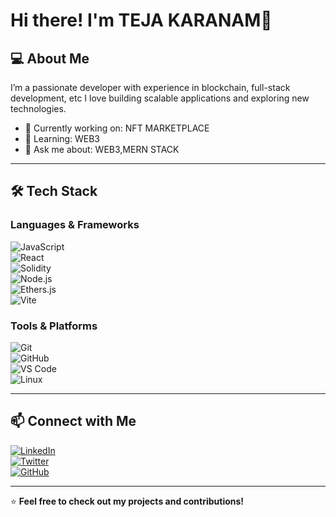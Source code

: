 # Hi there! I'm TEJA KARANAM👋

## 💻 About Me  
I’m a passionate developer with experience in blockchain, full-stack development, etc I love building scalable applications and exploring new technologies.  

- 🔭 Currently working on: NFT MARKETPLACE
- 🌱 Learning: WEB3 
- 💬 Ask me about: WEB3,MERN STACK
  
---

## 🛠 Tech Stack  

### **Languages & Frameworks**  
![JavaScript](https://img.shields.io/badge/JavaScript-F7DF1E?style=flat&logo=javascript&logoColor=black)  
![React](https://img.shields.io/badge/React-61DAFB?style=flat&logo=react&logoColor=black)  
![Solidity](https://img.shields.io/badge/Solidity-363636?style=flat&logo=solidity&logoColor=white)  
![Node.js](https://img.shields.io/badge/Node.js-339933?style=flat&logo=node.js&logoColor=white)  
![Ethers.js](https://img.shields.io/badge/Ethers.js-1E1E1E?style=flat&logo=ethereum&logoColor=white)  
![Vite](https://img.shields.io/badge/Vite-646CFF?style=flat&logo=vite&logoColor=white)  

### **Tools & Platforms**  
![Git](https://img.shields.io/badge/Git-F05032?style=flat&logo=git&logoColor=white)  
![GitHub](https://img.shields.io/badge/GitHub-181717?style=flat&logo=github&logoColor=white)  
![VS Code](https://img.shields.io/badge/VS_Code-007ACC?style=flat&logo=visual-studio-code&logoColor=white)  
![Linux](https://img.shields.io/badge/Linux-FCC624?style=flat&logo=linux&logoColor=black)  

---

## 📫 Connect with Me  
[![LinkedIn](https://img.shields.io/badge/LinkedIn-0077B5?style=flat&logo=linkedin&logoColor=white)](https://linkedin.com/in/yourprofile)  
[![Twitter](https://img.shields.io/badge/Twitter-1DA1F2?style=flat&logo=twitter&logoColor=white)](https://twitter.com/yourprofile)  
[![GitHub](https://img.shields.io/badge/GitHub-181717?style=flat&logo=github&logoColor=white)](https://github.com/yourusername)  

---

⭐ **Feel free to check out my projects and contributions!**
